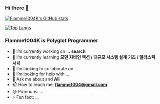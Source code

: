 ### Hi there 👋

[![Flamme1004K's GitHub stats](https://github-readme-stats.vercel.app/api?username=Flamme1004K)](https://github.com/anuraghazra/github-readme-stats)

[![Top Langs](https://github-readme-stats.vercel.app/api/top-langs/?username=Flamme1004K&hide=html&layout=compact)](https://github.com/anuraghazra/github-readme-stats)


### **Flamme1004K** is Polyglot Programmer

- 🔭 I’m currently working on ... **search**
- 🌱 I’m currently learning **모던 자바인 액션 / 대규모 시스템 설계 기초 / 엘라스틱 서치**
- 👯 I’m looking to collaborate on ... 
- 🤔 I’m looking for help with ... 
- 💬 Ask me about and **All**
- 📫 How to reach me: **flamme1004@gmail.com**
- 😄 Pronouns: ...
- ⚡ Fun fact: ...
